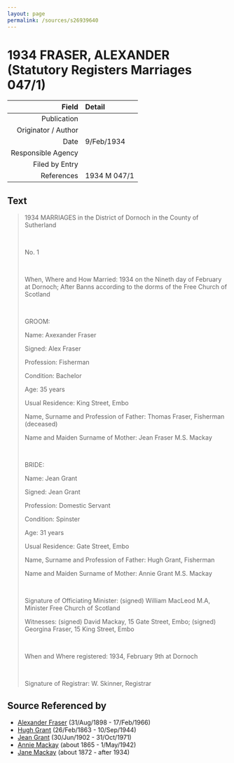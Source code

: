 ```yaml
---
layout: page
permalink: /sources/s26939640
---
```


# 1934 FRASER, ALEXANDER (Statutory Registers Marriages 047/1)

Field | Detail
---:|:---
Publication | 
Originator / Author | 
Date | 9/Feb/1934
Responsible Agency | 
Filed by Entry | 
References | 1934 M 047/1

## Text

> 1934 MARRIAGES in the District of Dornoch in the County of Sutherland
>
> <br/>
>
> No. 1
>
> <br/>
>
> When, Where and How Married: 1934 on the Nineth day of February at Dornoch; After Banns according to the dorms of the Free Church of Scotland
>
> <br/>
>
> GROOM:
>
> Name: Axexander Fraser
>
> Signed: Alex Fraser
>
> Profession: Fisherman
>
> Condition: Bachelor
>
> Age: 35 years
>
> Usual Residence: King Street, Embo
>
> Name, Surname and Profession of Father: Thomas Fraser, Fisherman (deceased)
>
> Name and Maiden Surname of Mother: Jean Fraser M.S. Mackay
>
> <br/>
>
> BRIDE:
>
> Name: Jean Grant
>
> Signed: Jean Grant
>
> Profession: Domestic Servant
>
> Condition: Spinster
>
> Age: 31 years
>
> Usual Residence: Gate Street, Embo
>
> Name, Surname and Profession of Father: Hugh Grant, Fisherman
>
> Name and Maiden Surname of Mother: Annie Grant M.S. Mackay
>
> <br/>
>
> Signature of Officiating Minister: (signed) William MacLeod M.A, Minister Free Church of Scotland
>
> Witnesses: (signed) David Mackay, 15 Gate Street, Embo; (signed) Georgina Fraser, 15 King Street, Embo
>
> <br/>
>
> When and Where registered: 1934, February 9th at Dornoch
>
> <br/>
>
> Signature of Registrar: W. Skinner, Registrar
>

## Source Referenced by

* [Alexander Fraser](../people/@91293396@-alexander-fraser-b1898-8-31-d1966-2-17.md) (31/Aug/1898 - 17/Feb/1966)
* [Hugh Grant](../people/@31066628@-hugh-grant-b1863-2-26-d1944-9-10.md) (26/Feb/1863 - 10/Sep/1944)
* [Jean Grant](../people/@81075921@-jean-grant-b1902-6-30-d1971-10-31.md) (30/Jun/1902 - 31/Oct/1971)
* [Annie Mackay](../people/@503334@-annie-mackay-b1865-d1942-5-1.md) (about 1865 - 1/May/1942)
* [Jane Mackay](../people/@33561724@-jane-mackay-b1872-d1934.md) (about 1872 - after 1934)
